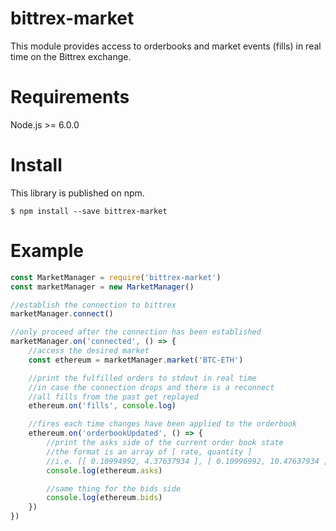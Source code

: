 # bittrex-market
This module provides access to orderbooks and market events (fills) in real time on the Bittrex exchange.

# Requirements
Node.js >= 6.0.0

# Install
This library is published on npm.

```
$ npm install --save bittrex-market
```

# Example
```js
const MarketManager = require('bittrex-market')
const marketManager = new MarketManager()

//establish the connection to bittrex
marketManager.connect()

//only proceed after the connection has been established
marketManager.on('connected', () => {
    //access the desired market
    const ethereum = marketManager.market('BTC-ETH')

    //print the fulfilled orders to stdout in real time
    //in case the connection drops and there is a reconnect
    //all fills from the past get replayed
    ethereum.on('fills', console.log)

    //fires each time changes have been applied to the orderbook
    ethereum.on('orderbookUpdated', () => {
        //print the asks side of the current order book state
        //the format is an array of [ rate, quantity ]
        //i.e. [[ 0.10994992, 4.37637934 ], [ 0.10996992, 10.47637934 ] ...]
        console.log(ethereum.asks)

        //same thing for the bids side
        console.log(ethereum.bids)
    })
})

```